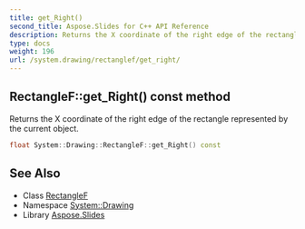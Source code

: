 ```yaml
---
title: get_Right()
second_title: Aspose.Slides for C++ API Reference
description: Returns the X coordinate of the right edge of the rectangle represented by the current object.
type: docs
weight: 196
url: /system.drawing/rectanglef/get_right/
---
```

## RectangleF::get_Right() const method


Returns the X coordinate of the right edge of the rectangle represented by the current object.

```cpp
float System::Drawing::RectangleF::get_Right() const
```

## See Also

* Class [RectangleF](../)
* Namespace [System::Drawing](../../)
* Library [Aspose.Slides](../../../)